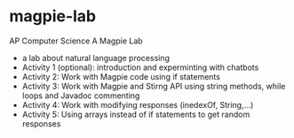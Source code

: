 # magpie-lab
AP Computer Science A Magpie Lab
- a lab about natural language processing
- Activity 1 (optional): introduction and experminting with chatbots
- Activity 2: Work with Magpie code using if statements
- Activity 3: Work with Magpie  and Stirng API using string methods, while loops and Javadoc commenting
- Activity 4: Work with modifying responses (inedexOf, String,...)
- Activity 5: Using arrays instead of if statements to get random responses
